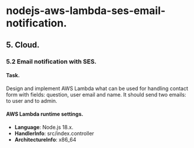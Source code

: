 # nodejs-aws-lambda-ses-email-notification.

## 5. Cloud.

### 5.2 Email notification with SES.

#### Task.
Design and implement AWS Lambda what can be used for handling contact form with fields: question, user email and name. It should send two emails: to user and to admin.

#### AWS Lambda runtime settings.
- **Language**: Node.js 18.x.
- **HandlerInfo**: src/index.controller
- **ArchitectureInfo**: x86_64
